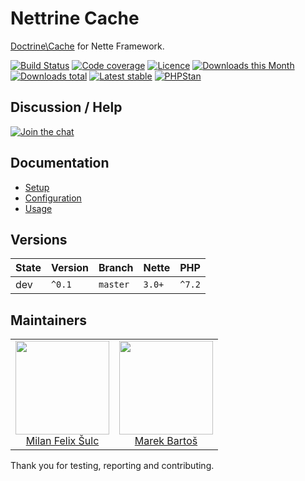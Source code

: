 # Nettrine Cache

[Doctrine\Cache](https://www.doctrine-project.org/projects/doctrine-cache/en/1.8/index.html) for Nette Framework.

[![Build Status](https://img.shields.io/travis/nettrine/cache.svg?style=flat-square)](https://travis-ci.org/nettrine/cache)
[![Code coverage](https://img.shields.io/coveralls/nettrine/cache.svg?style=flat-square)](https://coveralls.io/r/nettrine/cache)
[![Licence](https://img.shields.io/packagist/l/nettrine/cache.svg?style=flat-square)](https://packagist.org/packages/nettrine/cache)
[![Downloads this Month](https://img.shields.io/packagist/dm/nettrine/cache.svg?style=flat-square)](https://packagist.org/packages/nettrine/cache)
[![Downloads total](https://img.shields.io/packagist/dt/nettrine/cache.svg?style=flat-square)](https://packagist.org/packages/nettrine/cache)
[![Latest stable](https://img.shields.io/packagist/v/nettrine/cache.svg?style=flat-square)](https://packagist.org/packages/nettrine/cache)
[![PHPStan](https://img.shields.io/badge/PHPStan-enabled-brightgreen.svg?style=flat-square)](https://github.com/phpstan/phpstan)

## Discussion / Help

[![Join the chat](https://img.shields.io/gitter/room/nettrine/nettrine.svg?style=flat-square)](https://gitter.im/nettrine/nettrine)

## Documentation

- [Setup](.docs/README.md#setup)
- [Configuration](.docs/README.md#configuration)
- [Usage](.docs/README.md#usage)

## Versions

| State  | Version | Branch   | Nette  | PHP    |
|--------|---------|----------|--------|--------|
| dev    | `^0.1`  | `master` | `3.0+` | `^7.2` |

## Maintainers

<table>
  <tbody>
    <tr>
      <td align="center">
        <a href="https://github.com/f3l1x">
            <img width="150" height="150" src="https://avatars2.githubusercontent.com/u/538058?v=3&s=150">
        </a>
        </br>
        <a href="https://github.com/f3l1x">Milan Felix Šulc</a>
      </td>
      <td align="center">
        <a href="https://github.com/mabar">
            <img width="150" height="150" src="https://avatars0.githubusercontent.com/u/20974277?s=150&v=4">
        </a>
        </br>
        <a href="https://github.com/mabar">Marek Bartoš</a>
      </td>
    </tr>
  </tbody>
</table>

Thank you for testing, reporting and contributing.
